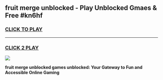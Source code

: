 
## fruit merge unblocked - Play Unblocked Gmaes & Free #kn6hf
<h3>
<a href="https://news.freeplayer.one?title=fruit_merge_unblocked&ref=24F">CLICK TO PLAY</a></h3>
<hr>

<h3>
<a href="https://news.freeplayer.one?title=fruit_merge_unblocked&ref=24F">CLICK 2 PLAY</a>
  
</h3>

<a href="https://news.freeplayer.one?title=fruit_merge_unblocked&ref=24F/"><img src="https://clearcache.store/games.png"></a>


**fruit merge unblocked games unblocked: Your Gateway to Fun and Accessible Online Gaming**
